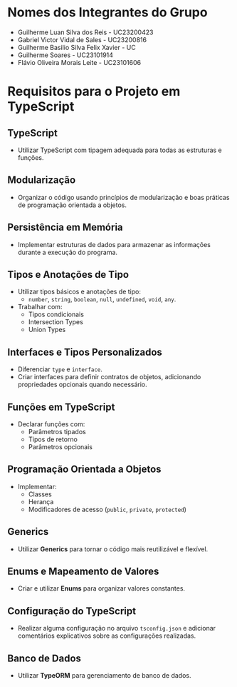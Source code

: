 # Nomes dos Integrantes do Grupo
- Guilherme Luan Silva dos Reis - UC23200423
- Gabriel Victor Vidal de Sales - UC23200816
- Guilherme Basilio Silva Felix Xavier - UC
- Guilherme Soares - UC23101914
- Flávio Oliveira Morais Leite - UC23101606

# Requisitos para o Projeto em TypeScript

## TypeScript
- Utilizar TypeScript com tipagem adequada para todas as estruturas e funções.

## Modularização
- Organizar o código usando princípios de modularização e boas práticas de programação orientada a objetos.

## Persistência em Memória
- Implementar estruturas de dados para armazenar as informações durante a execução do programa.

## Tipos e Anotações de Tipo
- Utilizar tipos básicos e anotações de tipo:
    - `number`, `string`, `boolean`, `null`, `undefined`, `void`, `any`.
- Trabalhar com:
    - Tipos condicionais
    - Intersection Types
    - Union Types

## Interfaces e Tipos Personalizados
- Diferenciar `type` e `interface`.
- Criar interfaces para definir contratos de objetos, adicionando propriedades opcionais quando necessário.

## Funções em TypeScript
- Declarar funções com:
    - Parâmetros tipados
    - Tipos de retorno
    - Parâmetros opcionais

## Programação Orientada a Objetos
- Implementar:
    - Classes
    - Herança
    - Modificadores de acesso (`public`, `private`, `protected`)

## Generics
- Utilizar **Generics** para tornar o código mais reutilizável e flexível.

## Enums e Mapeamento de Valores
- Criar e utilizar **Enums** para organizar valores constantes.

## Configuração do TypeScript
- Realizar alguma configuração no arquivo `tsconfig.json` e adicionar comentários explicativos sobre as configurações realizadas.

## Banco de Dados
- Utilizar **TypeORM** para gerenciamento de banco de dados.
